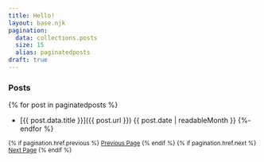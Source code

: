 ```yaml
---
title: Hello!
layout: base.njk
pagination:
  data: collections.posts
  size: 15
  alias: paginatedposts
draft: true
---
```

### Posts

{% for post in paginatedposts %}
- [{{ post.data.title }}]({{ post.url }}) <span class="meta-text">{{ post.date | readableMonth }}</span>
{%- endfor %}
<small>
{% if pagination.href.previous %}
  <a href="{{pagination.href.previous}}">Previous Page</a>
{% endif %}
{% if pagination.href.next %}
  <a href="{{pagination.href.next}}">Next Page</a>
{% endif %}
</small>
